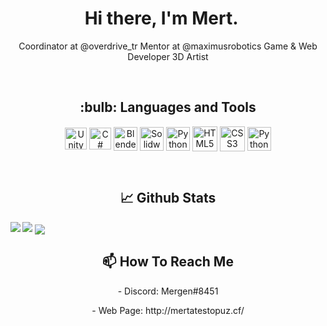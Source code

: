 <p> <h1 align="center"> Hi there, I'm Mert. <a href="https://github.com/Doganmbd?tab=repositories"><img src="https://media.giphy.com/media/hvRJCLFzcasrR4ia7z/giphy.gif" width="15px"></a></h1> </p>


<p align = "center">
Coordinator at @overdrive_tr
Mentor at @maximusrobotics 
Game & Web Developer 
3D Artist
</p>
<br/>


<p> <h2 align="center"> :bulb:  Languages and Tools</h2> </p>
<p align="center">
<a href="https://unity.com" target="blank">
    <img align="center" src="https://i.redd.it/tu3gt6ysfxq71.png" alt="Unity" width="35"/></a>
  
<a href="https://docs.microsoft.com/tr-tr/dotnet/csharp/" target="blank">
    <img align="center" src="https://cdn.icon-icons.com/icons2/2415/PNG/512/csharp_original_logo_icon_146578.png" alt="C#" width="35"/></a> 
  
<a href="https://www.blender.org" target="blank">
    <img align="center" src="https://upload.wikimedia.org/wikipedia/commons/thumb/0/0c/Blender_logo_no_text.svg/2503px-Blender_logo_no_text.svg.png" alt="Blender3D" width="38"/></a> 
  
<a href="https://www.solidworks.com/tr?utm_medium=cpc&utm_source=google&utm_campaign=202001_glo_ps_sea_tr_XOP6888_labl_brand_eme_tr&mktid=&gclid=Cj0KCQjwyYKUBhDJARIsAMj9lkG2_NIqHTAR9KWZEwgbYK09pnBI5dNjdBkTbx2P13IPDU3B9VpMkNgaAgfqEALw_wcB" target="blank">
    <img align="center" src="https://pbs.twimg.com/profile_images/2915139264/c84035a7d2eb9ede8f23fa6104dc2e5c_400x400.png" alt="Solidworks" width="38"/></a> 
 
<a href="https://www.python.org" target="blank">
    <img align="center" src="https://cdn.icon-icons.com/icons2/112/PNG/512/python_18894.png" alt="Python" width="38"/></a> 
  
<a href="https://www.w3schools.com/html/" target="blank">
    <img align="center" src="https://cdn.icon-icons.com/icons2/112/PNG/512/html5_18891.png" alt="HTML5" width="40"/></a> 
  
<a href="https://www.w3schools.com/css/default.asp" target="blank">
    <img align="center" src="https://cdn.icon-icons.com/icons2/844/PNG/512/CSS3_icon-icons.com_67069.png" alt="CSS3" width="40"/></a> 
    
<a href="https://www.aseprite.org" target="blank">
    <img align="center" src="https://updov.com/wp-content/uploads/2022/02/aseprite-download.png" alt="Python" width="38"/></a>
</p>

<br/>

<p> <h2 align="center">📈 Github Stats </h2> </p>
<img align="left" src=https://github-readme-stats.vercel.app/api?username=MertAtesTopuz&&show_icons=true&title_color=fffffff&icon_color=bb2acf&text_color=daf7dc&bg_color=151515 >
<img src=https://github-readme-stats.vercel.app/api/top-langs/?username=MertAtesTopuz&layout=compacticons=true&title_color=fffffff&icon_color=bb2acf&text_color=daf7dc&bg_color=151515 >
<img align="center" src= https://github-readme-streak-stats.herokuapp.com/?user=MertAtesTopuz&theme=tokyonight&date_format=j%20M%5B%20Y%5D
 >


<br>
<p> <h2 align="center"> 📫 How To Reach Me </h2> </p>
<p align="center">- Discord: Mergen#8451 </p>            <p align="center">- Web Page: http://mertatestopuz.cf/ </p> 

